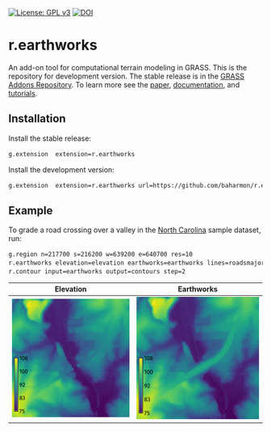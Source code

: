 [![License: GPL v3](https://img.shields.io/badge/License-GPLv3-blue.svg)](https://www.gnu.org/licenses/gpl-3.0)
[![DOI](https://zenodo.org/badge/DOI/10.5281/zenodo.15507391.svg)](https://doi.org/10.5281/zenodo.15507391)

# r.earthworks

An add-on tool for computational terrain modeling in GRASS.
This is the repository for development version. 
The stable release is in the 
[GRASS Addons Repository](https://github.com/OSGeo/grass-addons).
To learn more see the 
[paper](https://raw.githubusercontent.com/baharmon/r.earthworks/main/paper/paper.pdf),
[documentation](https://grass.osgeo.org/grass-stable/manuals/addons/r.earthworks.html),
and [tutorials](https://grass-tutorials.osgeo.org/content/tutorials/earthworks/earthworks.html).

## Installation

Install the stable release:
```bash
g.extension  extension=r.earthworks
```

Install the development version:
```bash
g.extension  extension=r.earthworks url=https://github.com/baharmon/r.earthworks
```

## Example

To grade a road crossing over a valley in the
[North Carolina](https://grass.osgeo.org/sampledata/north_carolina/nc_basic_spm_grass7.zip)
sample dataset, run:

```bash
g.region n=217700 s=216200 w=639200 e=640700 res=10
r.earthworks elevation=elevation earthworks=earthworks lines=roadsmajor z=95 rate=0.25 operation=fill flat=25
r.contour input=earthworks output=contours step=2
```

| Elevation | Earthworks |
| --------- | ---------- |
| ![Elevation](r_earthworks_07.png) | ![Earthworks](r_earthworks_08.png) |
